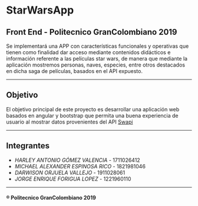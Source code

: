 # StarWarsApp

## Front End - Politecnico GranColombiano 2019


<p> Se implementará una APP con características funcionales y operativas
 que tienen como finalidad dar acceso mediante contenidos didácticos e
 información referente a las películas star wars, de manera que mediante la 
 aplicación mostremos personas, naves, especies, entre otros destacados en 
 dicha saga de películas, basados en el API expuesto. 
</p>

* * * 

## Objetivo


El objetivo principal de este proyecto es desarrollar una aplicación web 
 basados en angular y bootstrap que permita una buena experiencia de usuario 
 al mostrar datos provenientes del API [Swapi](https://swapi.co/api/)

* * * * 


## Integrantes


* *HARLEY ANTONIO GÓMEZ VALENCIA*   - 1711026412
* _MICHAEL ALEXANDER ESPINOSA RICO_ - 1821981046
* _DARWISON ORJUELA VALLEJO_        - 1911028061
* _JORGE ENRIQUE FORIGUA LOPEZ_     - 1221960110

* * * 



#### ® Politecnico GranColombiano 2019 
